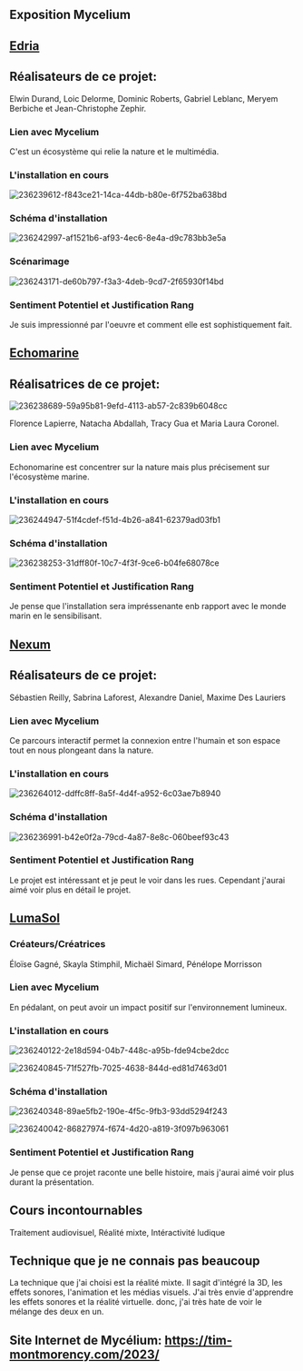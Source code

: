 ## Exposition Mycelium ##

## [Edria](https://tim-montmorency.com/2023/projets/EDRIA/docs/web/index.html)

## Réalisateurs de ce projet: ##

Elwin Durand, Loic Delorme, Dominic Roberts, Gabriel Leblanc, Meryem Berbiche et Jean-Christophe Zephir.

### Lien avec Mycelium

C'est un écosystème qui relie la nature et le multimédia.

### L'installation en cours

![236239612-f843ce21-14ca-44db-b80e-6f752ba638bd](https://user-images.githubusercontent.com/112189073/236242393-3c0807fd-b443-4645-8568-b6f97f404b8d.jpg)

### Schéma d'installation

![236242997-af1521b6-af93-4ec6-8e4a-d9c783bb3e5a](https://user-images.githubusercontent.com/112189073/236243298-276f5d60-1bcc-4410-9f36-7c807ff3bbd9.jpg)

### Scénarimage

![236243171-de60b797-f3a3-4deb-9cd7-2f65930f14bd](https://user-images.githubusercontent.com/112189073/236243938-c0a8dc8d-b868-4808-abd5-744ab228709a.png)

### Sentiment Potentiel et Justification Rang
Je suis impressionné par l'oeuvre et comment elle est sophistiquement fait.

## [Echomarine](https://tim-montmorency.com/2023/projets/Echomarine/docs/web/index.html)

## Réalisatrices de ce projet: ##

![236238689-59a95b81-9efd-4113-ab57-2c839b6048cc](https://user-images.githubusercontent.com/112189073/236244595-5b5117d1-0746-4106-950d-36df1e13558c.jpg)

Florence Lapierre, Natacha Abdallah, Tracy Gua et Maria Laura Coronel.

### Lien avec Mycelium

Echonomarine est concentrer sur la nature mais plus précisement sur l'écosystème marine.

### L'installation en cours

![236244947-51f4cdef-f51d-4b26-a841-62379ad03fb1](https://user-images.githubusercontent.com/112189073/236245074-8045a619-e9d2-4544-b7c2-bcfe00b170ff.png)

### Schéma d'installation

![236238253-31dff80f-10c7-4f3f-9ce6-b04fe68078ce](https://user-images.githubusercontent.com/112189073/236245602-9b01fedc-3ba8-4ce4-8eff-c7e5c251a049.png)

### Sentiment Potentiel et Justification Rang

Je pense que l'installation sera impréssenante enb rapport avec le monde marin en le sensibilisant.

## [Nexum](https://tim-montmorency.com/2023/projets/Nexum/docs/web/index.html)

## Réalisateurs de ce projet: ##

Sébastien Reilly, Sabrina Laforest, Alexandre Daniel, Maxime Des Lauriers

### Lien avec Mycelium

Ce parcours interactif permet la connexion entre l'humain et son espace tout en nous plongeant dans la nature.

### L'installation en cours

![236264012-ddffc8ff-8a5f-4d4f-a952-6c03ae7b8940](https://user-images.githubusercontent.com/112189073/236264112-413f30c5-36b2-48fd-acf4-4b656659251e.jpg)

### Schéma d'installation

![236236991-b42e0f2a-79cd-4a87-8e8c-060beef93c43](https://user-images.githubusercontent.com/112189073/236264463-2d842b19-a720-4535-9ad5-4f24adb7d96f.png)

### Sentiment Potentiel et Justification Rang

Le projet est intéressant et je peut le voir dans les rues. Cependant j'aurai aimé voir plus en détail le projet.

## [LumaSol](https://tim-montmorency.com/2023/projets/Boucler-la-boucle/docs/web/index.html)

### Créateurs/Créatrices

Éloïse Gagné, Skayla Stimphil, Michaël Simard, Pénélope Morrisson

### Lien avec Mycelium

En pédalant, on peut avoir un impact positif sur l'environnement lumineux.

### L'installation en cours

![236240122-2e18d594-04b7-448c-a95b-fde94cbe2dcc](https://user-images.githubusercontent.com/112189073/236265698-b1068c13-0343-4d31-8c0c-558fa6745949.jpg)

![236240845-71f527fb-7025-4638-844d-ed81d7463d01](https://user-images.githubusercontent.com/112189073/236265746-830878fc-f099-43d2-bbd7-194d7725137a.jpg)

### Schéma d'installation

![236240348-89ae5fb2-190e-4f5c-9fb3-93dd5294f243](https://user-images.githubusercontent.com/112189073/236265812-c96b42c7-cfc6-4615-903a-fe41b0529c82.png)

![236240042-86827974-f674-4d20-a819-3f097b963061](https://user-images.githubusercontent.com/112189073/236265892-9c94fbc3-a6c9-43a9-95e9-5851a1200c58.png)

### Sentiment Potentiel et Justification Rang

Je pense que ce projet raconte une belle histoire, mais j'aurai aimé voir plus durant la présentation.

## Cours incontournables

Traitement audiovisuel, Réalité mixte, Intéractivité ludique

## Technique que je ne connais pas beaucoup

La technique que j'ai choisi est la réalité mixte. Il sagit d'intégré la 3D, les effets sonores, l'animation et les médias visuels. J'ai très envie d'apprendre les effets sonores et la réalité virtuelle. donc, j'ai très hate de voir le mélange des deux en un.

## Site Internet de Mycélium: https://tim-montmorency.com/2023/
